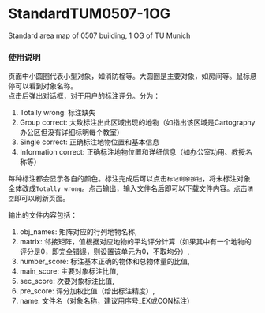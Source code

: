 # StandardTUM0507-1OG
Standard area map of 0507 building, 1 OG of TU Munich

### 使用说明
页面中小圆圈代表小型对象，如消防栓等。大圆圈是主要对象，如房间等。鼠标悬停可以看到对象名称。  
点击后弹出对话框，对于用户的标注评分。分为：  
1. Totally wrong: 标注缺失
2. Group correct: 大致标注出此区域出现的地物（如指出该区域是Cartography办公区但没有详细标明每个教室）
3. Single correct: 正确标注地物位置和基本信息  
4. Information correct: 正确标注地物位置和详细信息（如办公室功用、教授名称等）  

每种标注都会显示各自的颜色。标注完成后可以点击`标记剩余按钮`，将未标注对象全体改成`Totally wrong`。点击输出，输入文件名后即可以下载文件内容。点击`清空`即可以刷新页面。  

输出的文件内容包括：
1. obj_names: 矩阵对应的行列地物名称,
2. matrix: 邻接矩阵，值根据对应地物的平均评分计算（如果其中有一个地物的评分是0，即完全错误，则设置该单元为0，不取均分）,
3. number_score: 标注基本正确的物体和总物体量的比值,
4. main_score: 主要对象标注比值,
5. sec_score: 次要对象标注比值,
6. pre_score: 评分加权比值（给出标注精度）,
7. name: 文件名（对象名称，建议用序号_EX或CON标注）
